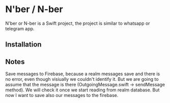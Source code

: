 #  N'ber / N-ber

N'ber or N-ber is a Swift project, the project is similar to whatsapp or telegram app.

## Installation


## Notes

Save messages to Firebase, because a realm messages save and there is no error, even though visiually we couldn't identify it. But we are going to assume that the message is there (OutgoingMessage.swift -> sendMessage method). We will check it once we start reading from realm database. But now I want to save also our messages to the firebase.

